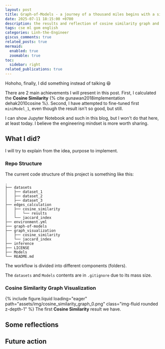 ```yaml
---
layout: post
title: Graph-of-Models - a journey of a thousand miles begins with a single step 
date: 2025-07-11 18:15:00 +0700
description: the results and reflection of cosine similarity graph and first attempt to fine-tune
tags: cse ml gom english
categories: Linh-the-Engineer
giscus_comments: true
related_posts: true
mermaid:
  enabled: true
  zoomable: true
toc:
  sidebar: right
related_publications: true
---
```


Hohoho, finally, I did something instead of talking :laughing:

There are 2 main achievements I will present in this post. First, I calculated the **Cosine Similarity** {% cite gunawan2018implementation dehak2010cosine %}. Second, I have attempted to fine-tuned first `miniModel_1`, even though the result isn't so good, but still.

I can show Jupyter Notebook and such in this blog, but I won't do that here, at least today. I believe the engineering mindset is more worth sharing.

## What I did?

I will try to explain from the idea, purpose to implement.

### Repo Structure

The current code structure of this project is something like this:

```
.
├── datasets
│   ├── dataset_1
│   ├── dataset_2
│   ├── dataset_3
├── edges_calculation
│   ├── cosine_similarity
│   │   └── results
│   └── jaccard_index
├── environment.yml
├── graph-of-models
├── graph_visualization
│   ├── cosine_similarity
│   └── jaccard_index
├── inference
├── LICENSE
├── Models
└── README.md
```

The workflow is divided into different components (folders).

The `datasets` and `Models` contents are in `.gitignore` due to its mass size. 

### Cosine Similarity Graph Visualization

{% include figure.liquid loading="eager" path="assets/img/cosine_similarity_graph_0.png" class="img-fluid rounded z-depth-1" %}
The first **Cosine Similarity** result we have.

## Some reflections

## Future action


